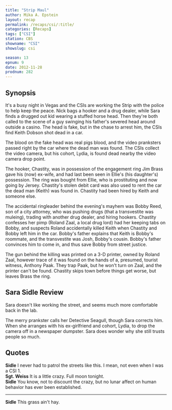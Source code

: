 ```yaml
---
title: "Strip Maul"
author: Mika A. Epstein
layout: recap
permalink: /recaps/csi/:title/
categories: [Recaps]
tags: ["CSI"]
station: CBS
showname: "CSI"
showslug: csi

season: 13
epnum: 9  
date: 2012-11-28
prodnum: 282  
---
```


## Synopsis

It's a busy night in Vegas and the CSIs are working the Strip with the police to help keep the peace. Nick bags a hooker and a drug dealer, while Sara finds a drugged out kid wearing a stuffed horse head. Then they're both called to the scene of a guy swinging his father's severed head around outside a casino. The head is fake, but in the chase to arrest him, the CSIs find Keith Dobson shot dead in a car.

The blood on the fake head was real pigs blood, and the video pranksters passed right by the car where the dead man was found. The CSIs collect the video camera, but his cohort, Lydia, is found dead nearby the video camera drop point.

The hooker, Chastity, was in possession of the engagement ring Jim Brass gave his (now) ex-wife, and had last been seen in Ellie's (his daughter's) possession. The ring was bought from Ellie, who is prostituting and now going by Jersey. Chastity's stolen debit card was also used to rent the car the dead man (Keith) was found in. Chastity had been hired by Keith and someone else.

The accidental ringleader behind the evening's mayhem was Bobby Reed, son of a city attorney, who was pushing drugs (that a transvestite was muleing), trading with another drug dealer, and hiring hookers. Chastity confesses her pimp (Roland Zaal, a local drug lord) had her keeping tabs on Bobby, and suspects Roland accidentally killed Keith when Chastity and Bobby left him in the car. Bobby's father explains that Keith is Bobby's roommate, and the transvestite was Josh, Bobby's cousin. Bobby's father convinces him to come in, and thus save Bobby from street justice.

The gun behind the killing was printed on a 3-D printer, owned by Roland Zaal, however trace of it was found on the hands of a, presumed, tourist witness, Anthony Paak. They trap Paak, but he won't turn on Zaal, and the printer can't be found. Chastity skips town before things get worse, but leaves Brass the ring.

## Sara Sidle Review

Sara doesn't like working the street, and seems much more comfortable back in the lab.

The merry prankster calls her Detective Seagull, though Sara corrects him. When she arranges with his ex-girlfriend and cohort, Lydia, to drop the camera off in a newspaper dumpster. Sara does wonder why she still trusts people so much.

## Quotes

**Sidle** I never had to patrol the streets like this. I mean, not even when I was a CSI 1.  
**Sgt. Weiss** It is a little crazy. Full moon tonight.  
**Sidle** You know, not to discount the crazy, but no lunar affect on human behavior has ever been established.  

* * *

**Sidle** This grass ain't hay.

